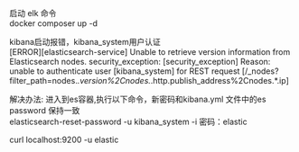 启动 elk 命令  
docker composer up -d 


kibana启动报错，kibana_system用户认证  
[ERROR][elasticsearch-service] Unable to retrieve version information from Elasticsearch nodes. security_exception: [security_exception] Reason: unable to authenticate user [kibana_system] for REST request [/_nodes?filter_path=nodes.*.version%2Cnodes.*.http.publish_address%2Cnodes.*.ip]

解决办法:
进入到es容器,执行以下命令，新密码和kibana.yml 文件中的es password 保持一致  
elasticsearch-reset-password -u kibana_system -i
密码：elastic


curl localhost:9200 -u elastic

